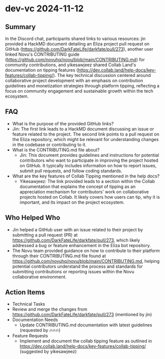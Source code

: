 # dev-vc 2024-11-12

## Summary
 In the Discord chat, participants shared links to various resources: jin provided a HackMD document detailing an Eliza project pull request on GitHub (https://github.com/DarkFateLife/darkfate/pull/273), another user linked Novu's CONTRIBUTING guide (https://github.com/novuhq/novu/blob/main/CONTRIBUTING.md) for community contributions, and yikesawjeez shared Collab Land's documentation on tipping features (https://dev.collab.land/help-docs/key-features/collab-tipping/). The key technical discussion centered around collaborative project development with an emphasis on contribution guidelines and monetization strategies through platform tipping, reflecting a focus on community engagement and sustainable growth within the tech ecosystem.

## FAQ
 - What is the purpose of the provided GitHub links?
  - Jin: The first link leads to a HackMD document discussing an issue or feature related to the project. The second link points to a pull request on the Eliza repository, which might be relevant for understanding changes in the codebase or contributing to it.
- What is the CONTRIBUTING.md file about?
  - Jin: This document provides guidelines and instructions for potential contributors who want to participate in improving the project hosted on GitHub. It typically includes information on how to report issues, submit pull requests, and follow coding standards.
- What are the key features of Collab Tipping mentioned in the help docs?
  - Yikesawjeez: The link provided leads to a section within the Collab documentation that explains the concept of tipping as an appreciation mechanism for contributors' work on collaborative projects hosted on Collab. It likely covers how users can tip, why it is important, and its impact on the project ecosystem.

## Who Helped Who
 - Jin helped a GitHub user with an issue related to their project by submitting a pull request (PR) at https://github.com/DarkFateLife/darkfate/pull/273, which likely addressed a bug or feature enhancement in the Eliza bot repository.
- The Novu team provided guidance on how to contribute to their platform through their CONTRIBUTING.md file found at https://github.com/novuhq/novu/blob/main/CONTRIBUTING.md, helping potential contributors understand the process and standards for submitting contributions or reporting issues within the Novu collaborative environment.

## Action Items
 - Technical Tasks
  - Review and merge the changes from https://github.com/DarkFateLife/darkfate/pull/273 (mentioned by jin)
- Documentation Needs
  - Update CONTRIBUTING.md documentation with latest guidelines (requested by 🔥🔥🔥)
- Feature Requests
  - Implement and document the collab tipping feature as outlined in https://dev.collab.land/help-docs/key-features/collab-tipping/ (suggested by yikesawjeez)

